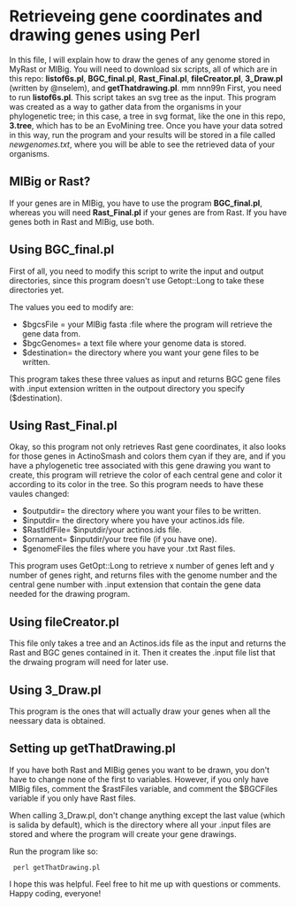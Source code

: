 # Retrieveing gene coordinates and drawing genes using Perl

In this file, I will explain how to draw the genes of any genome stored in MyRast or MIBig. You will need to download six scripts, all of which are in this repo: **listof6s.pl**, **BGC_final.pl**, **Rast_Final.pl**, **fileCreator.pl**, **3_Draw.pl** (written by @nselem), and **getThatdrawing.pl**.
mm nnn99n
First, you need to run **listof6s.pl**. This script takes an svg tree as the input. This program was created as a way to gather data from the organisms in your phylogenetic tree; in this case, a tree in svg format, like the one in this repo, **3.tree**, which has to be an EvoMining tree. 
Once you have your data sotred in this way, run the program and your results will be stored in a file called *newgenomes.txt*, where you will be able to see  the retrieved data of your organisms.

## MIBig or Rast?
If your genes are in MIBig, you have to use the program **BGC_final.pl**, whereas you will need **Rast_Final.pl** if your genes are from Rast. If you have genes both in Rast and MIBig, use both.

## Using BGC_final.pl
First of all, you need to modify this script to write the input and output directories, since this program doesn't use Getopt::Long to take these directories yet.

The values you eed to modify are:
* $bgcsFile = your MIBig fasta :file where the program will retrieve the gene data from.
* $bgcGenomes= a text file where your genome data is stored.
* $destination= the directory where you want your gene files to be written.

This program takes these three values as input and returns BGC gene files with .input extension written in the outpout directory you specify ($destination).

## Using Rast_Final.pl
Okay, so this program not only retrieves Rast gene coordinates, it also looks for those genes in ActinoSmash and colors them cyan if they are, and if you have a phylogenetic tree associated with this gene drawing you want to create, this program will retrieve the color of each central gene and color it according to its color in the tree. So this program needs to have these vaules changed:
* $outputdir= the directory where you want your files to be written.
* $inputdir= the directory where you have your actinos.ids file.
* $RastIdfFile= $inputdir/your actinos.ids file.
* $ornament= $inputdir/your tree file (if you have one).
* $genomeFiles the files where you have your .txt Rast files.

This program uses GetOpt::Long to retrieve x number of genes left and y number of genes right, and returns files with the genome number and the central gene number with .input extension that contain the gene data needed for the drawing program.

## Using fileCreator.pl
This file only takes a tree and an Actinos.ids file as the input and returns the Rast and BGC genes contained in it. Then it creates the .input file list that the drwaing program will need for later use.

## Using 3_Draw.pl
This program is the ones that will actually draw your genes when all the neessary data is obtained.

## Setting up getThatDrawing.pl
If you have both Rast and MIBig genes you want to be drawn, you don't have to change none of the first to variables. However, if you only have MIBig files, comment the $rastFiles variable, and comment the $BGCFiles variable if you only have Rast files.

When calling 3_Draw.pl, don't change anything except the last value (which is salida by default), which is the directory where all your .input files are stored and where the program will create your gene drawings.

Run the program like so:

     perl getThatDrawing.pl

I hope this was helpful. Feel free to hit me up with questions or comments. Happy coding, everyone!
